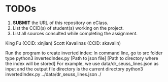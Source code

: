 # TODOs

1. **SUBMIT** the URL of this repository on eClass. 
2. List the CCID(s) of student(s) working on the project.
3. List all sources consulted while completing the assignment.

King Fu (CCID: xinjian) Scott Kavalinas (CCID:  skavalin)

Run the program to create inverted index: In command line, go to src folder
type python3 invertedIndex.py [Path to json file] [Path to directory where the index will be stored]
For example, we use data/dr_seuss_lines.json as input and the output file directory is the current directory
python3 invertedIndex.py ../data/dr_seuss_lines.json ./